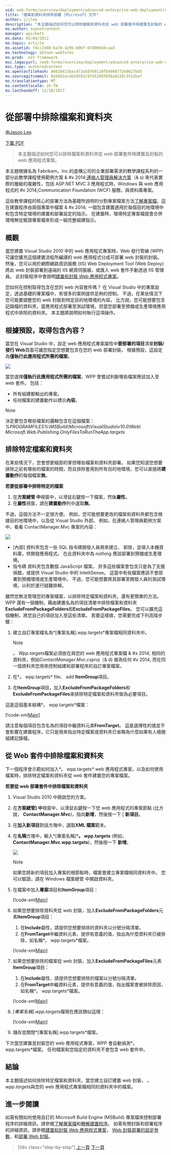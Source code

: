 ```yaml
---
uid: web-forms/overview/deployment/advanced-enterprise-web-deployment/excluding-files-and-folders-from-deployment
title: "檔案和資料夾排除部署 |Microsoft 文件"
author: jrjlee
description: "本主題描述如何您可以排除檔案和資料夾從 web 部署套件時建置及封裝的 web 應用程式專案。"
ms.author: aspnetcontent
manager: wpickett
ms.date: 05/04/2012
ms.topic: article
ms.assetid: f4cc2d40-6a78-429b-b06f-07d000d4caad
ms.technology: dotnet-webforms
ms.prod: .net-framework
msc.legacyurl: /web-forms/overview/deployment/advanced-enterprise-web-deployment/excluding-files-and-folders-from-deployment
msc.type: authoredcontent
ms.openlocfilehash: 80810415bac473a58f60110fb9d08772e0627bd5
ms.sourcegitcommit: 9a9483aceb34591c97451997036a9120c3fe2baf
ms.translationtype: MT
ms.contentlocale: zh-TW
ms.lasthandoff: 11/10/2017
---
```

<a name="excluding-files-and-folders-from-deployment"></a>從部署中排除檔案和資料夾
====================
由[Jason Lee](https://github.com/jrjlee)

[下載 PDF](https://msdnshared.blob.core.windows.net/media/MSDNBlogsFS/prod.evol.blogs.msdn.com/CommunityServer.Blogs.Components.WeblogFiles/00/00/00/63/56/8130.DeployingWebAppsInEnterpriseScenarios.pdf)

> 本主題描述如何您可以排除檔案和資料夾從 web 部署套件時建置及封裝的 web 應用程式專案。


本主題根據名為 Fabrikam，Inc.的虛構公司的企業部署需求的教學課程系列的一部分此教學課程使用範例方案 & #x 2014;[連絡人管理員解決方案](../web-deployment-in-the-enterprise/the-contact-manager-solution.md)（& s) 來代表實際的層級的複雜性，包括 ASP.NET MVC 3 應用程式時，Windows 與 web 應用程式的 #x 2014;Communication Foundation (WCF) 服務，與資料庫專案。

這些教學課程的核心的部署方法為基礎所說明的分割專案檔案方法[了解專案檔](../web-deployment-in-the-enterprise/understanding-the-project-file.md)，這在建置程序由兩個專案中檔案 & #x 2014; 一個包含建置適用於每個目的地環境中和包含特定環境的建置和部署設定的指示。 在建置時，環境特定專案檔就會合併環境無從驗證專案檔來形成一組完整組建指示。

## <a name="overview"></a>概觀

當您建置 Visual Studio 2010 中的 web 應用程式專案時，Web 發行管線 (WPP) 可讓您擴充這個建置流程所編譯的 web 應用程式分成可部署 web 封裝的封裝。 然後，您可以用於網際網路資訊服務 (IIS) Web Deployment Tool (Web Deploy) 將此 web 封裝部署到遠端的 IIS 網頁伺服器，或匯入 web 套件手動透過 IIS 管理員。 此封裝程序中會說明[建置和封裝 Web 應用程式專案](../web-deployment-in-the-enterprise/building-and-packaging-web-application-projects.md)。

您如何在控制取得包含在您的 web 內容套件嗎？ 在 Visual Studio 中的專案設定，透過基礎的專案檔中，有很多的案例提供足夠的控制。 不過，在某些情況下您可能要調整您的 web 封裝到特定目的地環境的內容。 比方說，您可能想要包含記錄檔的資料夾，當應用程式部署至測試環境，但當您部署至預備或生產環境應用程式中排除的資料夾。 本主題將說明如何執行這項操作。

## <a name="what-gets-included-by-default"></a>根據預設，取得包含內容？

當您在 Visual Studio 中，設定 web 應用程式專案屬性中**要部署的項目**清單**封裝/發行 Web**頁面可讓您指定您想要包含在您的 web 部署封裝。 根據預設，這設定為**僅執行此應用程式所需的檔案**。

![](excluding-files-and-folders-from-deployment/_static/image1.png)

當您選擇**僅執行此應用程式所需的檔案**，WPP 會嘗試判斷哪些檔案應該加入至 web 套件。 包括：

- 所有組建都輸出的專案。
- 任何檔案的建置動作以標示**內容**。

> [!NOTE]
> 決定要包含哪些檔案的邏輯包含在這個檔案：   
> *%PROGRAMFILES%\MSBuild\Microsoft\VisualStudio\v10.0\Web\ Microsoft.Web.Publishing.OnlyFilesToRunTheApp.targets*


## <a name="excluding-specific-files-and-folders"></a>排除特定檔案和資料夾

在某些情況下，您會想更細部的掌控哪些檔案和資料夾部署。 如果您知道您想要排除之前有哪些的檔案的時間，而且排除套用到所有目的地環境，您可以直接將**建置動作**的每個檔案**無**。

**若要從部署中排除特定的檔案**

1. 在**方案總管 中**視窗中，以滑鼠右鍵按一下檔案，然後**屬性**。
2. 在**屬性**視窗，請在**建置動作**列中選取**無**。

不過，這個方法不一定很方便。 例如，您可能想要更改的檔案和資料夾都包含根據目的地環境中，以及從 Visual Studio 外部。 例如，在連絡人管理員範例方案中，看看 ContactManager.Mvc 專案的內容：

![](excluding-files-and-folders-from-deployment/_static/image2.png)

- [內部] 資料夾包含一些 SQL 指令碼開發人員用來建立、 卸除，並填入本機資料庫，供開發應用程式。 在此資料夾中為 nothing 應該部署到預備或生產環境。
- 指令碼 資料夾包含數個 JavaScript 檔案。 許多這些檔案會包含只是為了支援偵錯，或提供 Visual Studio 中的 IntelliSense。 這當中有些檔案應該不會部署到預備環境或生產環境中。 不過，您可能想要將其部署至開發人員的測試環境，以利於進行疑難排解。

雖然您無法管理您的專案檔案，以排除特定檔案和資料夾，還有更簡單的方法。 WPP 還有一個機制，藉由建置名為的項目清單中排除檔案和資料夾**ExcludeFromPackageFolders**和**ExcludeFromPackageFiles**。 您可以擴充這個機制，將您自己的項目加入至這些清單。 若要這樣做，您需要完成下列高階步驟：

1. 建立自訂專案檔名為*[專案名稱].wpp.targets*專案檔相同資料夾中。

    > [!NOTE]
    > *。 Wpp.targets*檔案必須放在與您的 web 應用程式專案檔 & #x 2014; 相同的資料夾，例如*ContactManager.Mvc.csproj*（& d) 做為任何 #x 2014; 而在同一個資料夾您用來控制組建和部署程序的自訂專案檔案。
2. 在*。 wpp.targets* file、 add **ItemGroup**項目。
3. 在**ItemGroup**項目，加入**ExcludeFromPackageFolders**和**ExcludeFromPackageFiles**来排除特定檔案和資料夾做為必要項目。

這是這個基本結構*。 wpp.targets*檔案：


[!code-xml[Main](excluding-files-and-folders-from-deployment/samples/sample1.xml)]


請注意每個項目包含名為的項目中繼資料元素**FromTarget**。 這是選擇性的值並不會影響在建置程序。它只是用來指出特定檔案或資料夾已省略為什麼如果有人檢閱組建記錄檔。

## <a name="excluding-files-and-folders-from-a-web-package"></a>從 Web 套件中排除檔案和資料夾

下一個程序會示範如何加入*。 wpp.targets* web 應用程式專案，以及如何使用檔案時，排除特定檔案和資料夾從 web 套件建置您的專案檔案。

**若要從 web 部署套件中排除檔案和資料夾**

1. Visual Studio 2010 中開啟您的方案。
2. 在**方案總管] 中**視窗中，以滑鼠右鍵按一下您 web 應用程式的專案節點 (比方說， **ContactManager.Mvc**)，指向**新增**，然後按一下 [ **新項目**。
3. 在**加入新項目**對話方塊中，選取**XML 檔案**範本。
4. 在**名稱**方塊中，輸入*[專案名稱]***。 wpp.targets** (例如， **ContactManager.Mvc.wpp.targets**)，然後按一下  **新增**。

    ![](excluding-files-and-folders-from-deployment/_static/image3.png)

    > [!NOTE]
    > 如果您將新的項目加入專案的根節點時，檔案會建立專案檔相同資料夾中。 您可以驗證，請在 Windows 檔案總管 中開啟資料夾。
5. 在檔案中加入**專案**項目和**ItemGroup**項目：

    [!code-xml[Main](excluding-files-and-folders-from-deployment/samples/sample2.xml)]
6. 如果您想要排除資料夾從 web 封裝，加入**ExcludeFromPackageFolders**元素**ItemGroup**項目：

    1. 在**Include**屬性，請提供您想要排除的資料夾以分號分隔清單。
    2. 在**FromTarget**中繼資料元素，提供有意義的值，指出為什麼資料夾已被排除，如名稱*。 wpp.targets*檔案。

    [!code-xml[Main](excluding-files-and-folders-from-deployment/samples/sample3.xml)]
7. 如果您想要排除的檔案從 web 封裝，加入**ExcludeFromPackageFiles**元素**ItemGroup**項目：

    1. 在**Include**屬性，請提供您想要排除的檔案以分號分隔清單。
    2. 在**FromTarget**中繼資料元素，提供有意義的值，指出檔案會被排除原因，如名稱*。 wpp.targets*檔案。

    [!code-xml[Main](excluding-files-and-folders-from-deployment/samples/sample4.xml)]
8. *[專案名稱].wpp.targets*檔現在應該類似這樣：

    [!code-xml[Main](excluding-files-and-folders-from-deployment/samples/sample5.xml)]
9. 儲存並關閉*[專案名稱].wpp.targets*檔案。

下次當您建置並封裝您的 web 應用程式專案，WPP 會自動偵測*。 wpp.targets*檔案。 任何檔案和您指定的資料夾不會包含 web 套件中。

## <a name="conclusion"></a>結論

本主題描述如何排除特定檔案和資料夾，當您建立自訂建置 web 封裝， *。 wpp.targets*與您的 web 應用程式專案檔相同的資料夾中的檔案。

## <a name="further-reading"></a>進一步閱讀

如需有關如何使用自訂的 Microsoft Build Engine (MSBuild) 專案檔來控制部署程序的詳細資訊，請參閱[了解專案檔](../web-deployment-in-the-enterprise/understanding-the-project-file.md)和[瞭解建置程序](../web-deployment-in-the-enterprise/understanding-the-build-process.md)。 如需有關封裝和部署程序的詳細資訊，請參閱[建置和封裝 Web 應用程式專案](../web-deployment-in-the-enterprise/building-and-packaging-web-application-projects.md)， [Web 封裝部署的設定參數](../web-deployment-in-the-enterprise/configuring-parameters-for-web-package-deployment.md)，和[部署 Web 封裝](../web-deployment-in-the-enterprise/deploying-web-packages.md)。

>[!div class="step-by-step"]
[上一頁](deploying-membership-databases-to-enterprise-environments.md)
[下一頁](taking-web-applications-offline-with-web-deploy.md)
